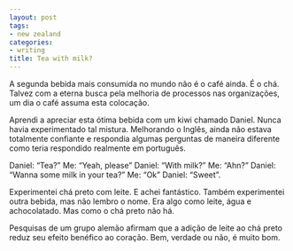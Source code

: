 ```yaml
---
layout: post
tags:
- new zealand
categories:
- writing
title: Tea with milk?
---
```


A segunda bebida mais consumida no mundo não é o café ainda. É o chá. Talvez com a eterna busca pela melhoria
de processos nas organizações, um dia o café assuma esta colocação.

Aprendi a apreciar esta ótima bebida com um kiwi chamado Daniel. Nunca havia experimentado tal mistura.
Melhorando o Inglês, ainda não estava totalmente confiante e respondia algumas perguntas de maneira
diferente como teria respondido realmente em português.

Daniel: “Tea?”
Me: “Yeah, please”
Daniel: “With milk?”
Me: “Ahn?”
Daniel: “Wanna some milk in your tea?”
Me: “Ok”
Daniel: “Sweet”.

Experimentei chá preto com leite. E achei fantástico. Também experimentei outra bebida, mas não lembro o nome.
Era algo como leite, água e achocolatado. Mas como o chá preto não há. 

Pesquisas de um grupo alemão afirmam que a adição de leite ao chá preto reduz seu efeito benéfico ao coração.
Bem, verdade ou não, é muito bom. 
